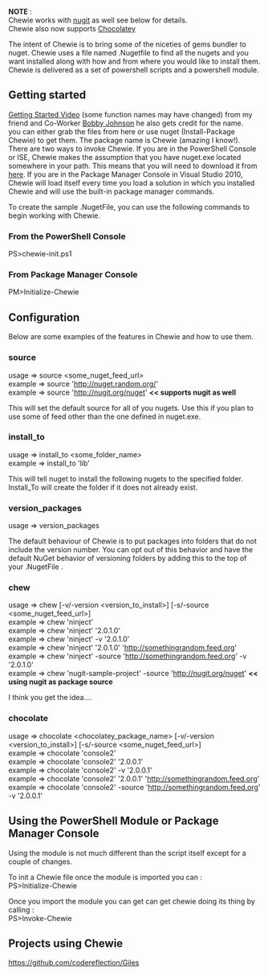 **NOTE** :  
Chewie works with [nugit](http://nugit.org/) as well see below for details.  
Chewie also now supports [Chocolatey](http://chocolatey.org/)  

The intent of Chewie is to bring some of the niceties of gems bundler to nuget.
 Chewie uses a file named .Nugetfile to find all the nugets and you want installed along with how and from where you would like to install them. Chewie is delivered as a set of powershell scripts and a powershell module.

## Getting started  
[Getting Started Video](http://vimeo.com/19931794) (some function names may have changed) from my friend and Co-Worker [Bobby Johnson](https://github.com/Notmyself) he also gets credit for the name.  
you can either grab the files from here or use nuget (Install-Package Chewie) to get them. The package name is Chewie (amazing I know!).  
There are two ways to invoke Chewie. If you are in the PowerShell Console or ISE, Chewie makes the assumption that you have nuget.exe located somewhere in your path. This means that you will need to download it from [here](http://ci.nuget.org:8080/guestAuth/repository/download/bt4/.lastSuccessful/Console/NuGet.exe). If you are in the Package Manager Console in Visual Studio 2010, Chewie will load itself every time you load a solution in which you installed Chewie and will use the built-in package manager commands. 

To create the sample .NugetFile, you can use the following commands to begin working with Chewie.

### From the PowerShell Console
PS>chewie-init.ps1

### From Package Manager Console
PM>Initialize-Chewie

## Configuration
Below are some examples of the features in Chewie and how to use them.  

### source 
usage =>  source \<some_nuget_feed_url\>  
example => source 'http://nuget.random.org/'  
example => source 'http://nugit.org/nuget'  **<< supports nugit as well**

This will set the default source for all of you nugets. Use this if you plan to use some of feed other than the one defined in nuget.exe. 

### install_to
usage => install_to \<some_folder_name\>  
example => install_to 'lib'  

This will tell nuget to install the following nugets to the specified folder. Install_To will create the folder if it does not already exist.

### version_packages  
usage => version_packages

The default behaviour of Chewie is to put packages into folders that do not include the version number. You can opt out of this behavior and have the default NuGet behavior of versioning folders by adding this to the top of your .NugetFile .  

### chew
usage => chew <name> [-v/-version \<version_to_install\>] [-s/-source \<some_nuget_feed_url\>]  
example => chew 'ninject'  
example => chew 'ninject' '2.0.1.0'  
example => chew 'ninject' -v '2.0.1.0'  
example => chew 'ninject' '2.0.1.0' 'http://somethingrandom.feed.org'  
example => chew 'ninject'  -source 'http://somethingrandom.feed.org' -v '2.0.1.0'  
example => chew 'nugit-sample-project'  -source 'http://nugit.org/nuget'  **<< using nugit as package source**

I think you get the idea....  

### chocolate
usage => chocolate <chocolatey_package_name> [-v/-version \<version_to_install\>] [-s/-source \<some_nuget_feed_url\>]  
example => chocolate 'console2'  
example => chocolate 'console2' '2.0.0.1'  
example => chocolate 'console2' -v '2.0.0.1'  
example => chocolate 'console2' '2.0.0.1' 'http://somethingrandom.feed.org'  
example => chocolate 'console2'  -source 'http://somethingrandom.feed.org' -v '2.0.0.1' 

## Using the PowerShell Module or Package Manager Console
Using the module is not much different than the script itself except for a couple of changes.  

To init a Chewie file once the module is imported you can :  
PS>Initialize-Chewie

Once you import the module you can get can get chewie doing its thing by calling :  
PS>Invoke-Chewie

## Projects using Chewie
https://github.com/codereflection/Giles  

